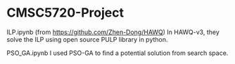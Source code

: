 # CMSC5720-Project

ILP.ipynb (from https://github.com/Zhen-Dong/HAWQ)
In HAWQ-v3, they solve the ILP using open source PULP library in python.

PSO_GA.ipynb
I used PSO-GA to find a potential solution from search space.
